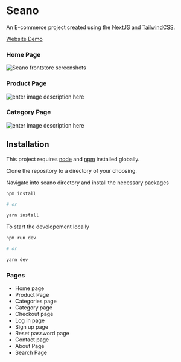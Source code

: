 # Seano

An E-commerce project created using the [NextJS](https://nextjs.org) and [TailwindCSS](https://tailwindcss.com).

[Website Demo](https://seano.vercel.app/)

### Home Page

![Seano frontstore screenshots](https://raw.githubusercontent.com/RavenSam/seano/main/public/screenshots/seano%20fronstore%20screenshot%20.png)

### Product Page

![enter image description here](https://raw.githubusercontent.com/RavenSam/seano/main/public/screenshots/seano%20product%20screenshot%201.png)

### Category Page

![enter image description here](https://raw.githubusercontent.com/RavenSam/seano/main/public/screenshots/seano%20category%20screenshot%201.png)

## Installation

This project requires [node](http://nodejs.org) and [npm](https://npmjs.com) installed globally.

Clone the repository to a directory of your choosing.

Navigate into seano directory and install the necessary packages

```bash
npm install

# or

yarn install
```

To start the developement locally

```bash
npm run dev

# or

yarn dev

```

### Pages

- Home page
- Product Page
- Categories page
- Category page
- Checkout page
- Log in page
- Sign up page
- Reset password page
- Contact page
- About Page
- Search Page
